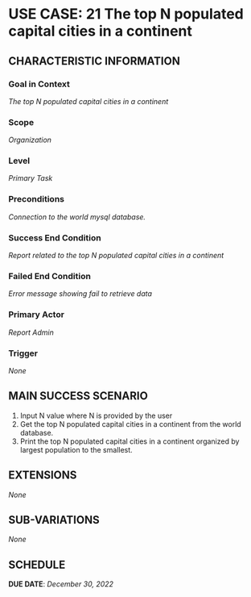 # USE CASE: 21 The top N populated capital cities in a continent

## CHARACTERISTIC INFORMATION

### Goal in Context

*The top N populated capital cities in a continent*

### Scope

*Organization*

### Level

*Primary Task*

### Preconditions

*Connection to the world mysql database.*

### Success End Condition

*Report related to the top N populated capital cities in a continent*

### Failed End Condition

*Error message showing fail to retrieve data*

### Primary Actor

*Report Admin*

### Trigger

*None*

## MAIN SUCCESS SCENARIO

1. Input N value where N is provided by the user
2. Get the top N populated capital cities in a continent from the world database.
3. Print the top N populated capital cities in a continent organized by largest population to the smallest.

## EXTENSIONS

*None*

## SUB-VARIATIONS

*None*

## SCHEDULE

**DUE DATE**: *December 30, 2022*